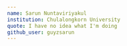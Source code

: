 ```yaml
---
name: Sarun Nuntaviriyakul
institution: Chulalongkorn University
quote: I have no idea what I'm doing
github_user: guyzsarun
---
```

